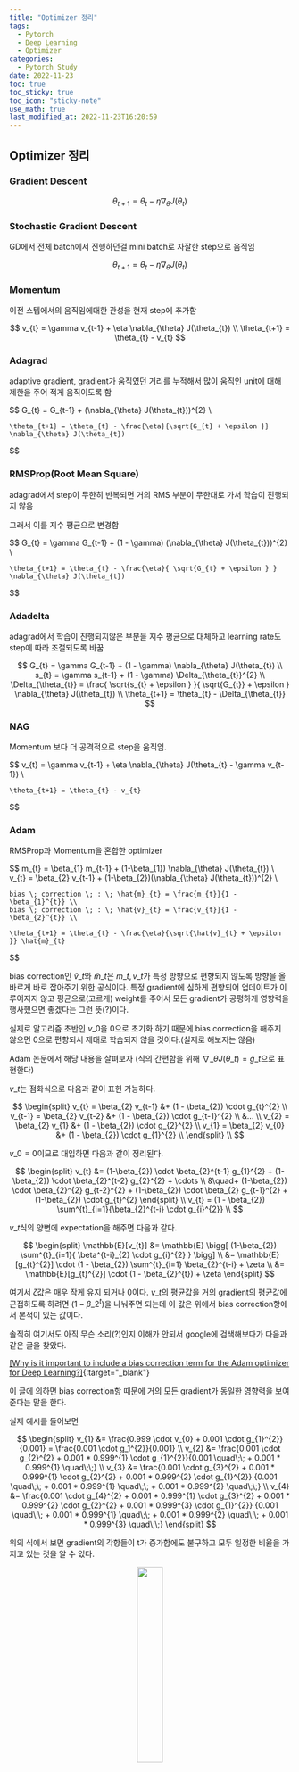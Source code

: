 ```yaml
---
title: "Optimizer 정리"
tags:
  - Pytorch
  - Deep Learning
  - Optimizer
categories:
  - Pytorch Study
date: 2022-11-23
toc: true
toc_sticky: true
toc_icon: "sticky-note"
use_math: true
last_modified_at: 2022-11-23T16:20:59
---
```



## Optimizer 정리

### Gradient Descent

$$
    \theta_{t+1} = \theta_{t} - \eta \nabla_{\theta} J(\theta_{t})
$$

### Stochastic Gradient Descent

GD에서 전체 batch에서 진행하던걸 mini batch로 자잘한 step으로 움직임

$$
    \theta_{t+1} = \theta_{t} - \eta \nabla_{\theta} J(\theta_{t})
$$


### Momentum

이전 스텝에서의 움직임에대한 관성을 현재 step에 추가함

$$
    v_{t} = \gamma v_{t-1} + \eta \nabla_{\theta} J(\theta_{t}) \\
    \theta_{t+1} = \theta_{t} - v_{t}
$$

### Adagrad

adaptive gradient, gradient가 움직였던 거리를 누적해서 많이 움직인 unit에 대해 제한을 주어 적게 움직이도록 함

$$
    G_{t} = G_{t-1} + (\nabla_{\theta} J(\theta_{t}))^{2} \\

    \theta_{t+1} = \theta_{t} - \frac{\eta}{\sqrt{G_{t} + \epsilon }} \nabla_{\theta} J(\theta_{t})
$$

### RMSProp(Root Mean Square)

adagrad에서 step이 무한히 반복되면 거의 RMS 부분이 무한대로 가서 학습이 진행되지 않음

그래서 이를 지수 평균으로 변경함

$$
    G_{t} = \gamma G_{t-1} + (1 - \gamma) (\nabla_{\theta} J(\theta_{t}))^{2} \\

    \theta_{t+1} = \theta_{t} - \frac{\eta}{ \sqrt{G_{t} + \epsilon } } \nabla_{\theta} J(\theta_{t})
$$

### Adadelta

adagrad에서 학습이 진행되지않은 부분을 지수 평균으로 대체하고
learning rate도 step에 따라 조절되도록 바꿈

$$
    G_{t} = \gamma G_{t-1} + (1 - \gamma) \nabla_{\theta} J(\theta_{t}) \\
    s_{t} = \gamma s_{t-1} + (1 - \gamma) \Delta_{\theta_{t}}^{2} \\
    \Delta_{\theta_{t}} =  \frac{ \sqrt{s_{t} + \epsilon } }{ \sqrt{G_{t}} + \epsilon } \nabla_{\theta} J(\theta_{t}) \\
    \theta_{t+1} = \theta_{t} - \Delta_{\theta_{t}}
$$

### NAG 

Momentum 보다 더 공격적으로 step을 움직임. 

$$
    v_{t} = \gamma v_{t-1} + \eta \nabla_{\theta} J(\theta_{t} - \gamma v_{t-1}) \\ 

    \theta_{t+1} = \theta_{t} - v_{t}
$$

### Adam

RMSProp과 Momentum을 혼합한 optimizer

$$
    m_{t} = \beta_{1} m_{t-1} + (1-\beta_{1}) \nabla_{\theta} J(\theta_{t}) \\
    v_{t} = \beta_{2} v_{t-1} + (1-\beta_{2})(\nabla_{\theta} J(\theta_{t}))^{2} \\

    bias \; correction \; : \; \hat{m}_{t} = \frac{m_{t}}{1 - \beta_{1}^{t}} \\
    bias \; correction \; : \; \hat{v}_{t} = \frac{v_{t}}{1 - \beta_{2}^{t}} \\

    \theta_{t+1} = \theta_{t} - \frac{\eta}{\sqrt{\hat{v}_{t} + \epsilon }} \hat{m}_{t}
$$

bias correction인 $\hat{v}\_{t}$와 $\hat{m}\_{t}$은 $m\_{t}, v\_{t}$가 특정 방향으로 편향되지 않도록 방향을 올바르게 바로 잡아주기 위한
공식이다. 특정 gradient에 심하게 편향되어 업데이트가 이루어지지 않고 평균으로(고르게) weight를 주어서 모든 gradient가 공평하게 영향력을 행사했으면 좋겠다는 그런 뜻(?)이다.

실제로 알고리즘 초반인 $v\_{0}$을 0으로 초기화 하기 때문에 bias correction을 해주지 않으면 0으로 편향되서 제대로 학습되지 않을 것이다.(실제로 해보지는 않음)

Adam 논문에서 해당 내용을 살펴보자 (식의 간편함을 위해 $\nabla\_{\theta} J(\theta\_{t})=g\_{t}$으로 표현한다)

$v\_{t}$는 점화식으로 다음과 같이 표현 가능하다.

$$  
    \begin{split}
    v_{t} = \beta_{2} v_{t-1} &+ (1 - \beta_{2}) \cdot g_{t}^{2} \\ 
    v_{t-1} = \beta_{2} v_{t-2} &+ (1 - \beta_{2}) \cdot g_{t-1}^{2} \\ 
    &... \\
    v_{2} = \beta_{2} v_{1} &+ (1 - \beta_{2}) \cdot g_{2}^{2} \\
    v_{1} = \beta_{2} v_{0} &+ (1 - \beta_{2}) \cdot g_{1}^{2} \\ 
    \end{split} \\
$$

$v\_{0} = 0$이므로 대입하면 다음과 같이 정리된다.


$$
    \begin{split}
    v_{t} &=  (1-\beta_{2}) \cdot \beta_{2}^{t-1} g_{1}^{2}
           + (1-\beta_{2}) \cdot \beta_{2}^{t-2} g_{2}^{2} +  \cdots \\
           &\quad+ (1-\beta_{2}) \cdot \beta_{2}^{2} g_{t-2}^{2} 
           + (1-\beta_{2}) \cdot \beta_{2} g_{t-1}^{2} 
           + (1-\beta_{2}) \cdot g_{t}^{2}
    \end{split}
    \\
    v_{t} = (1 - \beta_{2}) \sum^{t}_{i=1}{\beta_{2}^{t-i} \cdot g_{i}^{2}} \\
$$

$v\_{t}$식의 양변에 expectation을 해주면 다음과 같다.

$$
    \begin{split}
    \mathbb{E}[v_{t}] &= \mathbb{E} \bigg[ (1-\beta_{2}) \sum^{t}_{i=1}{ \beta^{t-i}_{2} \cdot g_{i}^{2} }  \bigg] \\
                    &= \mathbb{E}[g_{t}^{2}] \cdot (1 - \beta_{2}) \sum^{t}_{i=1} \beta_{2}^{t-i} + \zeta \\
                    &= \mathbb{E}[g_{t}^{2}] \cdot (1 - \beta_{2}^{t}) + \zeta
    \end{split}
$$

여기서 $\zeta$값은 매우 작게 유지 되거나 0이다. $v\_{t}$의 평균값을 거의 gradient의 평균값에 근접하도록 하려면 $(1-\beta\_{2}^{t})$을 나눠주면 되는데 
이 값은 위에서 bias correction항에서 본적이 있는 값이다.

솔직히 여기서도 아직 무슨 소리(?)인지 이해가 안되서 google에 검색해보다가 다음과 같은 글을 찾았다.

[[Why is it important to include a bias correction term for the Adam optimizer for Deep Learning?]](https://stats.stackexchange.com/questions/232741/why-is-it-important-to-include-a-bias-correction-term-for-the-adam-optimizer-for){:target="_blank"}

이 글에 의하면 bias correction항 때문에 거의 모든 gradient가 동일한 영향력을 보여준다는 말을 한다.

실제 예시를 들어보면 

$$
    \begin{split}
    v_{1} &= \frac{0.999 \cdot v_{0} + 0.001 \cdot g_{1}^{2}}{0.001} = \frac{0.001 \cdot g_1^{2}}{0.001} \\ 
    v_{2} &= \frac{0.001 \cdot g_{2}^{2} + 0.001 * 0.999^{1} \cdot g_{1}^{2}}{0.001 \quad\;\; + 0.001 * 0.999^{1} \quad\;\;} \\
    v_{3} &= \frac{0.001 \cdot g_{3}^{2} + 0.001 * 0.999^{1} \cdot g_{2}^{2} + 0.001 * 0.999^{2} \cdot g_{1}^{2}}
                    {0.001 \quad\;\; + 0.001 * 0.999^{1} \quad\;\; + 0.001 * 0.999^{2} \quad\;\;} \\
    v_{4} &= \frac{0.001 \cdot g_{4}^{2} + 0.001 * 0.999^{1} \cdot g_{3}^{2} + 0.001 * 0.999^{2} \cdot g_{2}^{2} + 0.001 * 0.999^{3} \cdot g_{1}^{2}}
                {0.001 \quad\;\; + 0.001 * 0.999^{1} \quad\;\; + 0.001 * 0.999^{2} \quad\;\; + 0.001 * 0.999^{3} \quad\;\;}
    \end{split}
$$

위의 식에서 보면 gradient의 각항들이 t가 증가함에도 불구하고 모두 일정한 비율을 가지고 있는 것을 알 수 있다. 

<p align="center">
<img src="/assets/images/2022-11-23-Deeplearning-Optimizer/adam_optimizer_vt_ratio.PNG"
height="30%" width="30%">
<figcaption align="center"></figcaption>
</p>

위 표는 t가 증가함에 따라 초기항인 $g\_{1}$의 영향력을 표로 나타낸 것인데 초기 단계에서는 거의 균일하게 영향력을 유지하는 것을 볼 수 있다.
이는 초기의 불안정한 편향을 거의 잡아준다고 보면 될 것 같다.

솔직히 위의 표를 보고도 잘 이해가 가지 않아(저 표가 도대체 어떻게 계산된 값인지 이해가 안갔었음) 엑셀로 직접 계산하다가 얻어걸린(?) 과정에 대해서 설명하고자 한다.











| $v\_{t}$| $g\_1$ | sum   |
|--------|--------|-------|
| t=1    | 0.001  | 0.001 |
| ratio  | 100%   | 100%  |
| expect | 100%   | 100%  |



| $v\_{t}$ | $g\_2$  | $g\_1$   | sum      |
|----------|---------|----------|----------|
| t=2      | 0.001   | 0.000999 | 0.001999 |
| ratio    | 50.025% | 49.975%  | 100%     |
| expect   | 100.05% | 99.95%   |      |

여기서 ratio는 t가 증가할때 마다 각 gradient 앞에 있는 weight가 전체에서 비율을 얼마나 차지 하고 있는지를 나타낸다.

$$
    v_{2} = \frac{0.001 \cdot g_{2}^{2} + 0.001 * 0.999^{1} \cdot g_{1}^{2}}{0.001 \quad\;\; + 0.001 * 0.999^{1} \quad\;\;} \\
$$

위의 식에서 gradient의 weight를 모두 더하면 0.001999가 되고 $g\_2$의 weight 비율은 $\frac{0.001}{0.001999} * 100(\%) = 50.025\%$가 된다.

expect값은 gradient의 얼마나 균등하게 배분이 되었는지를 나타내는 비율이다. 예를 들어 위의 식에서 항이 $g\_{2}, g\_{1}$으로 2개 이므로 각각의 항이 50%씩
영향력을 가져야 균등하게 배분된 상태이다. 여기서 $g\_{2}$은 $\frac{50.025\%}{50.0\%} * 100(\%)=100.05\%$으로 $100.05\%$ 반영된 것이고
$g\_{1}$은 $\frac{49.975\%}{50.0\%} * 100(\%)=99.95\%$으로 $99.95\%$ 반영된 것이다.

| $v\_{t}$ | $g\_3$ | $g\_2$   | $g\_1$   | sum      |
|----------|--------|----------|----------|----------|
| t=3      | 0.001  | 0.000999 | 0.000998 | 0.002997 |
| ratio    | 33.36% | 33.33%   | 33.29%   | 100%     |
| expect   | 100.1% | 99.9%    | 99.89%   |     |

...

| $v\_{t}$ | $g\_{10}$ | $g\_9$   | $g\_8$   | $g\_7$   | $g\_6$   | $g\_5$   | $g\_4$   | $g\_3$   | $g\_2$   | $g\_1$   | sum      |
|----------|-----------|----------|----------|----------|----------|----------|----------|----------|----------|----------|----------|
| t=10     | 0.001     | 0.000999 | 0.000998 | 0.000997 | 0.000996 | 0.000995 | 0.000994 | 0.000992 | 0.000992 | 0.000991 | 0.009954 |
| ratio    | 10.04%    | 10.03%   | 10.02%   | 10.01%   | 10.00%   | 9.99%    | 9.98%    | 9.96%    | 9.96%    | 9.95%    | 100%     |
| expect   | 100.46%   | 100.36%  | 100.26%  | 100.15%  | 100.05%  | 99.95%   | 99.85%   | 99.65%   | 99.65%   | 99.56%   |          |

위의 그림에서 t=10일때 $99.1\%$이고 표에서는 $99.56\%$으로 계산되어서 오차가 있지만 대략 맞는것 같다.

### NAdam

### AdamW

### AdamP
